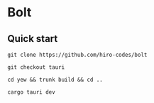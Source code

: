 # Bolt

## Quick start

```
git clone https://github.com/hiro-codes/bolt
```

```
git checkout tauri
```

```
cd yew && trunk build && cd ..
```

```
cargo tauri dev
```

